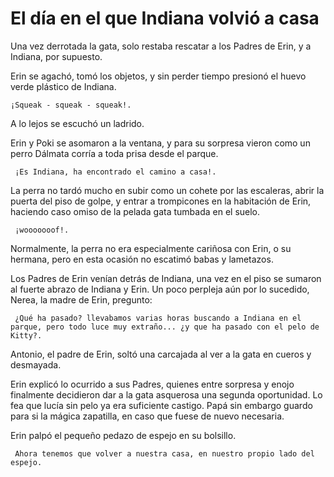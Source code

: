 # El día en el que Indiana volvió a casa

Una vez derrotada la gata, solo restaba rescatar a los Padres de Erin, y a Indiana, por supuesto.

Erin se agachó, tomó los objetos, y sin perder tiempo presionó el huevo verde plástico de Indiana.

    ¡Squeak - squeak - squeak!.

 A lo lejos se escuchó un ladrido.

 Erin y Poki se asomaron a la ventana, y para su sorpresa vieron como un perro Dálmata corría a toda prisa desde el parque.

     ¡Es Indiana, ha encontrado el camino a casa!.

 La perra no tardó mucho en subir como un cohete por las escaleras, abrir la puerta del piso de golpe, y entrar a trompicones en la habitación de Erin, haciendo caso omiso de la pelada gata tumbada en el suelo.

     ¡wooooooof!.

 Normalmente, la perra no era especialmente cariñosa con Erin, o su hermana, pero en esta ocasión no escatimó babas y lametazos.

 Los Padres de Erin venían detrás de Indiana, una vez en el piso se sumaron al fuerte abrazo de Indiana y Erin.  Un poco perpleja aún por lo sucedido, Nerea, la madre de Erin, pregunto:

     ¿Qué ha pasado? llevabamos varias horas buscando a Indiana en el parque, pero todo luce muy extraño... ¿y que ha pasado con el pelo de Kitty?.

 Antonio, el padre de Erin, soltó una carcajada al ver a la gata en cueros y desmayada.

 Erin explicó lo ocurrido a sus Padres, quienes entre sorpresa y enojo finalmente decidieron dar a la gata asquerosa una segunda oportunidad.  Lo fea que lucía sin pelo ya era suficiente castigo.  Papá sin embargo guardo para si la mágica zapatilla, en caso que fuese de nuevo necesaria.

 Erin palpó el pequeño pedazo de espejo en su bolsillo.

     Ahora tenemos que volver a nuestra casa, en nuestro propio lado del espejo.
